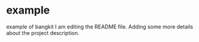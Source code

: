 # example
example of bangkit
I am editing the README file. Adding some more details about the project description.
